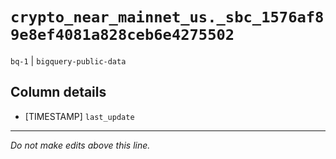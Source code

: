 # `crypto_near_mainnet_us._sbc_1576af89e8ef4081a828ceb6e4275502`
`bq-1` | `bigquery-public-data`

## Column details
* [TIMESTAMP] `last_update`

-------------------------------------------------------------------------------
*Do not make edits above this line.*
